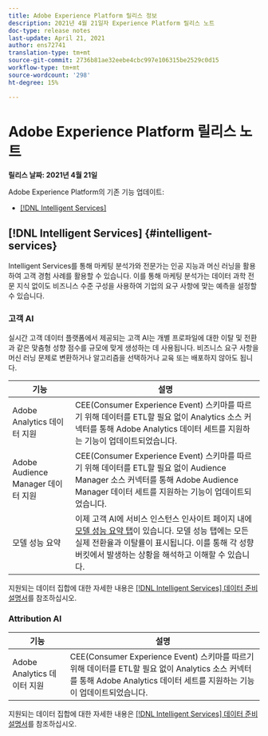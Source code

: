 ```yaml
---
title: Adobe Experience Platform 릴리스 정보
description: 2021년 4월 21일자 Experience Platform 릴리스 노트
doc-type: release notes
last-update: April 21, 2021
author: ens72741
translation-type: tm+mt
source-git-commit: 2736b81ae32eebe4cbc997e106315be2529c0d15
workflow-type: tm+mt
source-wordcount: '298'
ht-degree: 15%

---
```



# Adobe Experience Platform 릴리스 노트

**릴리스 날짜: 2021년 4월 21일**

Adobe Experience Platform의 기존 기능 업데이트:

- [[!DNL Intelligent Services]](#intelligent-services)

## [!DNL Intelligent Services] {#intelligent-services}

Intelligent Services를 통해 마케팅 분석가와 전문가는 인공 지능과 머신 러닝을 활용하여 고객 경험 사례를 활용할 수 있습니다. 이를 통해 마케팅 분석가는 데이터 과학 전문 지식 없이도 비즈니스 수준 구성을 사용하여 기업의 요구 사항에 맞는 예측을 설정할 수 있습니다.

### 고객 AI

실시간 고객 데이터 플랫폼에서 제공되는 고객 AI는 개별 프로파일에 대한 이탈 및 전환과 같은 맞춤형 성향 점수를 규모에 맞게 생성하는 데 사용됩니다. 비즈니스 요구 사항을 머신 러닝 문제로 변환하거나 알고리즘을 선택하거나 교육 또는 배포하지 않아도 됩니다.

| 기능 | 설명 |
| ------- | ----------- |
| Adobe Analytics 데이터 지원 | CEE(Consumer Experience Event) 스키마를 따르기 위해 데이터를 ETL할 필요 없이 Analytics 소스 커넥터를 통해 Adobe Analytics 데이터 세트를 지원하는 기능이 업데이트되었습니다. |
| Adobe Audience Manager 데이터 지원 | CEE(Consumer Experience Event) 스키마를 따르기 위해 데이터를 ETL할 필요 없이 Audience Manager 소스 커넥터를 통해 Adobe Audience Manager 데이터 세트를 지원하는 기능이 업데이트되었습니다. |
| 모델 성능 요약 | 이제 고객 AI에 서비스 인스턴스 인사이트 페이지 내에 [모델 성능 요약 탭](../../intelligent-services/customer-ai/user-guide/discover-insights.md#performance-metrics)이 있습니다. 모델 성능 탭에는 모든 실제 전환율과 이탈률이 표시됩니다. 이를 통해 각 성향 버킷에서 발생하는 상황을 해석하고 이해할 수 있습니다. |

지원되는 데이터 집합에 대한 자세한 내용은 [[!DNL Intelligent Services] 데이터 준비 설명서](../../intelligent-services/data-preparation.md)를 참조하십시오.

### Attribution AI

| 기능 | 설명 |
| ------- | ----------- |
| Adobe Analytics 데이터 지원 | CEE(Consumer Experience Event) 스키마를 따르기 위해 데이터를 ETL할 필요 없이 Analytics 소스 커넥터를 통해 Adobe Analytics 데이터 세트를 지원하는 기능이 업데이트되었습니다. |

지원되는 데이터 집합에 대한 자세한 내용은 [[!DNL Intelligent Services] 데이터 준비 설명서](../../intelligent-services/data-preparation.md)를 참조하십시오.

